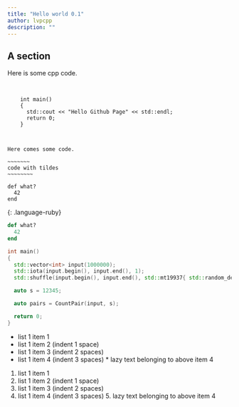 ```yaml
---
title: "Hello world 0.1"
author: lvpcpp
description: ""
---
```




## A section

Here is some cpp code.

<pre>
  <code class="cpp">

    int main()
    {
      std::cout << "Hello Github Page" << std::endl;
      return 0;
    }

  </code>
</pre>



~~~~~~~~
Here comes some code.
~~~~~~~~


~~~~~~~~~~~~
~~~~~~~
code with tildes
~~~~~~~~
~~~~~~~~~~~~~~~~~~

~~~
def what?
  42
end
~~~
{: .language-ruby}




~~~ ruby
def what?
  42
end
~~~


~~~ cpp
int main()
{
  std::vector<int> input(1000000);
  std::iota(input.begin(), input.end(), 1);
  std::shuffle(input.begin(), input.end(), std::mt19937{ std::random_device{}() });

  auto s = 12345;

  auto pairs = CountPair(input, s);

  return 0;
}
~~~

* list 1 item 1
 * list 1 item 2 (indent 1 space)
  * list 1 item 3 (indent 2 spaces)
   * list 1 item 4  (indent 3 spaces)
    * lazy text belonging to above item 4

1. list 1 item 1
 2. list 1 item 2 (indent 1 space)
  3. list 1 item 3 (indent 2 spaces)
   4. list 1 item 4  (indent 3 spaces)
    5. lazy text belonging to above item 4
